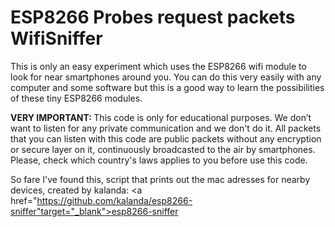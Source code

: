 <h1>ESP8266 Probes request packets WifiSniffer</h1>

This is only an easy experiment which uses the ESP8266 wifi module to look for near smartphones around you. You can do this very easily with any computer and some software but this is a good way to learn the possibilities of these tiny ESP8266 modules.


<b>VERY IMPORTANT: </b>This code is only for educational purposes. We don’t want to listen for any private communication and we don't do it. All packets that you can listen with this code are public packets without any encryption or secure layer on it, continuously broadcasted to the air by smartphones. Please, check which country's laws applies to you before use this code.


So fare I've found this, script that prints out the mac adresses for nearby devices, created by kalanda: <a href="https://github.com/kalanda/esp8266-sniffer"target="_blank">esp8266-sniffer</a>
